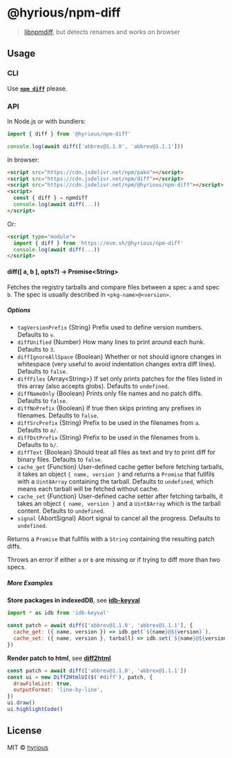 # @hyrious/npm-diff

> [libnpmdiff](https://www.npmjs.com/package/libnpmdiff), but detects renames and works on browser

## Usage

### CLI

Use [**`npm diff`**](https://docs.npmjs.com/cli/v9/commands/npm-diff) please.

### API

In Node.js or with bundlers:

```js
import { diff } from '@hyrious/npm-diff'

console.log(await diff(['abbrev@1.1.0', 'abbrev@1.1.1']))
```

In browser:

```html
<script src="https://cdn.jsdelivr.net/npm/pako"></script>
<script src="https://cdn.jsdelivr.net/npm/diff"></script>
<script src="https://cdn.jsdelivr.net/npm/@hyrious/npm-diff"></script>
<script>
  const { diff } = npmdiff
  console.log(await diff(...))
</script>
```

Or:

```html
<script type="module">
  import { diff } from 'https://esm.sh/@hyrious/npm-diff'
  console.log(await diff(...))
</script>
```

#### diff([ a, b ], opts?) &rarr; Promise&lt;String&gt;

Fetches the registry tarballs and compare files between a spec `a` and spec `b`.
The spec is usually described in `<pkg-name>@<version>`.

##### Options

- `tagVersionPrefix` {String} Prefix used to define version numbers. Defaults to `v`.
- `diffUnified` {Number} How many lines to print around each hunk. Defaults to `3`.
- `diffIgnoreAllSpace` {Boolean} Whether or not should ignore changes in whitespace (very useful to avoid indentation changes extra diff lines). Defaults to `false`.
- `diffFiles` {Array&lt;String&gt;} If set only prints patches for the files listed in this array (also accepts globs). Defaults to `undefined`.
- `diffNameOnly` {Boolean} Prints only file names and no patch diffs. Defaults to `false`.
- `diffNoPrefix` {Boolean} If true then skips printing any prefixes in filenames. Defaults to `false`.
- `diffSrcPrefix` {String} Prefix to be used in the filenames from `a`. Defaults to `a/`.
- `diffDstPrefix` {String} Prefix to be used in the filenames from `b`. Defaults to `b/`.
- `diffText` {Boolean} Should treat all files as text and try to print diff for binary files. Defaults to `false`.
- `cache_get` {Function} User-defined cache getter before fetching tarballs, it takes an object `{ name, version }` and returns a `Promise` that fullfils with a `Uint8Array` containing the tarball. Defaults to `undefined`, which means each tarball will be fetched without cache.
- `cache_set` {Function} User-defined cache setter after fetching tarballs, it takes an object `{ name, version }` and a `Uint8Array` which is the tarball content. Defaults to `undefined`.
- `signal` {AbortSignal} Abort signal to cancel all the progress. Defaults to `undefined`.

Returns a `Promise` that fullfils with a `String` containing the resulting patch diffs.

Throws an error if either `a` or `b` are missing or if trying to diff more than two specs.

##### More Examples

**Store packages in indexedDB**, see **[idb-keyval](https://www.npmjs.com/package/idb-keyval)**

```js
import * as idb from 'idb-keyval'

const patch = await diff(['abbrev@1.1.0', 'abbrev@1.1.1'], {
  cache_get: ({ name, version }) => idb.get(`${name}@${version}`),
  cache_set: ({ name, version }, tarball) => idb.set(`${name}@${version}`, tarball),
})
```

**Render patch to html**, see **[diff2html](https://www.npmjs.com/package/diff2html)**

```js
const patch = await diff(['abbrev@1.1.0', 'abbrev@1.1.1'])
const ui = new Diff2HtmlUI($('#diff'), patch, {
  drawFileList: true,
  outputFormat: 'line-by-line',
})
ui.draw()
ui.highlightCode()
```

## License

MIT © [hyrious](https://github.com/hyrious)
